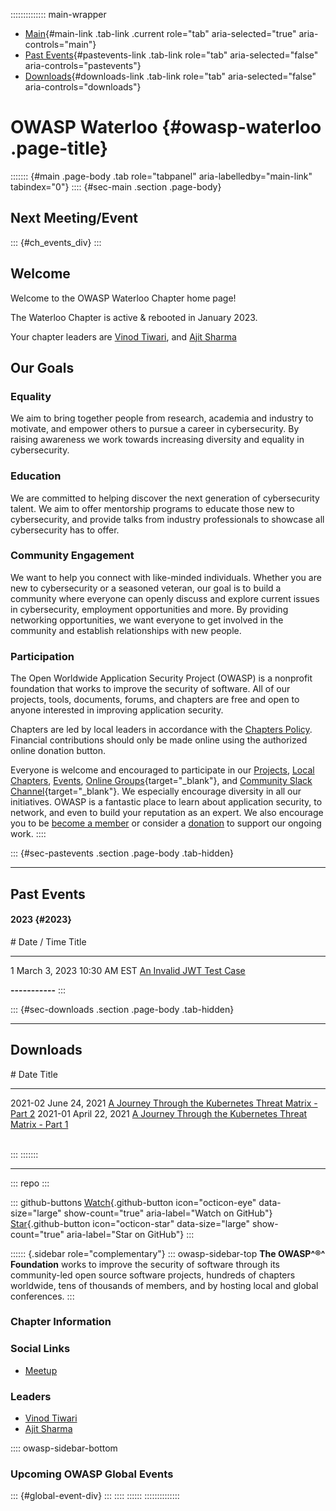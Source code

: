 :::::::::::::: main-wrapper
- [Main](#div-main){#main-link .tab-link .current role="tab"
  aria-selected="true" aria-controls="main"}
- [Past Events](#div-pastevents){#pastevents-link .tab-link role="tab"
  aria-selected="false" aria-controls="pastevents"}
- [Downloads](#div-downloads){#downloads-link .tab-link role="tab"
  aria-selected="false" aria-controls="downloads"}

# OWASP Waterloo {#owasp-waterloo .page-title}

::::::: {#main .page-body .tab role="tabpanel" aria-labelledby="main-link" tabindex="0"}
:::: {#sec-main .section .page-body}
## Next Meeting/Event

::: {#ch_events_div}
:::

## Welcome

Welcome to the OWASP Waterloo Chapter home page!

The Waterloo Chapter is active & rebooted in January 2023.

Your chapter leaders are [Vinod Tiwari](https://twitter.com/securient),
and [Ajit Sharma](https://twitter.com/ajsway05)

## Our Goals

### Equality

We aim to bring together people from research, academia and industry to
motivate, and empower others to pursue a career in cybersecurity. By
raising awareness we work towards increasing diversity and equality in
cybersecurity.

### Education

We are committed to helping discover the next generation of
cybersecurity talent. We aim to offer mentorship programs to educate
those new to cybersecurity, and provide talks from industry
professionals to showcase all cybersecurity has to offer.

### Community Engagement

We want to help you connect with like-minded individuals. Whether you
are new to cybersecurity or a seasoned veteran, our goal is to build a
community where everyone can openly discuss and explore current issues
in cybersecurity, employment opportunities and more. By providing
networking opportunities, we want everyone to get involved in the
community and establish relationships with new people.

### Participation

The Open Worldwide Application Security Project (OWASP) is a nonprofit
foundation that works to improve the security of software. All of our
projects, tools, documents, forums, and chapters are free and open to
anyone interested in improving application security.

Chapters are led by local leaders in accordance with the [Chapters
Policy](../www-policy/operational/chapters-2.html). Financial
contributions should only be made online using the authorized online
donation button.

Everyone is welcome and encouraged to participate in our
[Projects](../projects/index.html), [Local
Chapters](../chapters/index.html), [Events](../events/index.html),
[Online
Groups](https://groups.google.com/a/owasp.com/){target="_blank"}, and
[Community Slack Channel](https://owasp.slack.com/){target="_blank"}. We
especially encourage diversity in all our initiatives. OWASP is a
fantastic place to learn about application security, to network, and
even to build your reputation as an expert. We also encourage you to be
[become a member](../membership/index.html) or consider a
[donation](../donate/index.html) to support our ongoing work.
::::

::: {#sec-pastevents .section .page-body .tab-hidden}

------------------------------------------------------------------------

## Past Events

#### 2023 {#2023}

  \#   Date / Time                  Title
  ---- ---------------------------- --------------------------------------------------------------------------------------------------
  1    March 3, 2023 10:30 AM EST   [An Invalid JWT Test Case](https://www.meetup.com/owasp-waterloo-meetup-group/events/291912145/)
                                     

**-----------**
:::

::: {#sec-downloads .section .page-body .tab-hidden}

------------------------------------------------------------------------

## Downloads

  \#        Date             Title
  --------- ---------------- ----------------------------------------------------------------------------------------------------------------------------------------------------------------------------------------------------------------------------------------
  2021-02   June 24, 2021    [A Journey Through the Kubernetes Threat Matrix - Part 2](https://github.com/handfields/go-rce-kubernetes/blob/37f7aceaed4fa01dde93a314810ec538e193d707/00-presentation/OWASP%20Waterloo%2002%20-%20Kubernetes%20Threat%20Matrix.pptx)
  2021-01   April 22, 2021   [A Journey Through the Kubernetes Threat Matrix - Part 1](https://github.com/handfields/go-rce-kubernetes/blob/d86eb04165503309b01301a08b5d0a41077ab0b4/00-presentation/OWASP%20Waterloo%2001%20-%20Kubernetes%20Threat%20Matrix.pptx)

\
:::
:::::::

------------------------------------------------------------------------

::: repo
:::

::: github-buttons
[Watch](https://github.com/owasp/www-chapter-waterloo/subscription){.github-button
icon="octicon-eye" data-size="large" show-count="true"
aria-label="Watch on GitHub"}
[Star](https://github.com/owasp/www-chapter-waterloo){.github-button
icon="octicon-star" data-size="large" show-count="true"
aria-label="Star on GitHub"}
:::

:::::: {.sidebar role="complementary"}
::: owasp-sidebar-top
**The OWASP^®^ Foundation** works to improve the security of software
through its community-led open source software projects, hundreds of
chapters worldwide, tens of thousands of members, and by hosting local
and global conferences.
:::

### Chapter Information

### Social Links

- [Meetup](https://www.meetup.com/owasp-waterloo-meetup-group/)

### Leaders

- [Vinod
  Tiwari](../cdn-cgi/l/email-protection.html#2056494e4f440e544957415249604f574153500e4f5247)
- [Ajit
  Sharma](../cdn-cgi/l/email-protection.html#80e1eae9f4aef3e8e1f2ede1c0eff7e1f3f0aeeff2e7)

:::: owasp-sidebar-bottom
### Upcoming OWASP Global Events

::: {#global-event-div}
:::
::::
::::::
::::::::::::::
